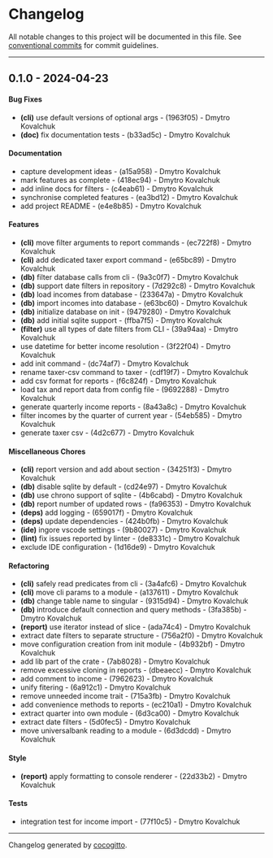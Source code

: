 # Changelog
All notable changes to this project will be documented in this file. See [conventional commits](https://www.conventionalcommits.org/) for commit guidelines.

- - -
## 0.1.0 - 2024-04-23
#### Bug Fixes
- **(cli)** use default versions of optional args - (1963f05) - Dmytro Kovalchuk
- **(doc)** fix documentation tests - (b33ad5c) - Dmytro Kovalchuk
#### Documentation
- capture development ideas - (a15a958) - Dmytro Kovalchuk
- mark features as complete - (418ec94) - Dmytro Kovalchuk
- add inline docs for filters - (c4eab61) - Dmytro Kovalchuk
- synchronise completed features - (ea3bd12) - Dmytro Kovalchuk
- add project README - (e4e8b85) - Dmytro Kovalchuk
#### Features
- **(cli)** move filter arguments to report commands - (ec722f8) - Dmytro Kovalchuk
- **(cli)** add dedicated taxer export command - (e65bc89) - Dmytro Kovalchuk
- **(db)** filter database calls from cli - (9a3c0f7) - Dmytro Kovalchuk
- **(db)** support date filters in repository - (7d292c8) - Dmytro Kovalchuk
- **(db)** load incomes from database - (233647a) - Dmytro Kovalchuk
- **(db)** import incomes into database - (e63bc60) - Dmytro Kovalchuk
- **(db)** initialize database on init - (9479280) - Dmytro Kovalchuk
- **(db)** add initial sqlite support - (ffba7f5) - Dmytro Kovalchuk
- **(filter)** use all types of date filters from CLI - (39a94aa) - Dmytro Kovalchuk
- use datetime for better income resolution - (3f22f04) - Dmytro Kovalchuk
- add init command - (dc74af7) - Dmytro Kovalchuk
- rename taxer-csv command to taxer - (cdf19f7) - Dmytro Kovalchuk
- add csv format for reports - (f6c824f) - Dmytro Kovalchuk
- load tax and report data from config file - (9692288) - Dmytro Kovalchuk
- generate quarterly income reports - (8a43a8c) - Dmytro Kovalchuk
- filter incomes by the quarter of current year - (54eb585) - Dmytro Kovalchuk
- generate taxer csv - (4d2c677) - Dmytro Kovalchuk
#### Miscellaneous Chores
- **(cli)** report version and add about section - (34251f3) - Dmytro Kovalchuk
- **(db)** disable sqlite by default - (cd24e97) - Dmytro Kovalchuk
- **(db)** use chrono support of sqlite - (4b6cabd) - Dmytro Kovalchuk
- **(db)** report number of updated rows - (fa96353) - Dmytro Kovalchuk
- **(deps)** add logging - (659017f) - Dmytro Kovalchuk
- **(deps)** update dependencies - (424b0fb) - Dmytro Kovalchuk
- **(ide)** ingore vscode settings - (9b80027) - Dmytro Kovalchuk
- **(lint)** fix issues reported by linter - (de8331c) - Dmytro Kovalchuk
- exclude IDE configuration - (1d16de9) - Dmytro Kovalchuk
#### Refactoring
- **(cli)** safely read predicates from cli - (3a4afc6) - Dmytro Kovalchuk
- **(cli)** move cli params to a module - (a137611) - Dmytro Kovalchuk
- **(db)** change table name to singular - (9315d94) - Dmytro Kovalchuk
- **(db)** introduce default connection and query methods - (3fa385b) - Dmytro Kovalchuk
- **(report)** use iterator instead of slice - (ada74c4) - Dmytro Kovalchuk
- extract date filters to separate structure - (756a2f0) - Dmytro Kovalchuk
- move configuration creation from init module - (4b932bf) - Dmytro Kovalchuk
- add lib part of the crate - (7ab8028) - Dmytro Kovalchuk
- remove excessive cloning in reports - (dbeaecc) - Dmytro Kovalchuk
- add comment to income - (7962623) - Dmytro Kovalchuk
- unify fitering - (6a912c1) - Dmytro Kovalchuk
- remove unneeded income trait - (715a3fb) - Dmytro Kovalchuk
- add convenience methods to reports - (ec210a1) - Dmytro Kovalchuk
- extract quarter into own module - (6d3ca00) - Dmytro Kovalchuk
- extract date filters - (5d0fec5) - Dmytro Kovalchuk
- move universalbank reading to a module - (6d3dcdd) - Dmytro Kovalchuk
#### Style
- **(report)** apply formatting to console renderer - (22d33b2) - Dmytro Kovalchuk
#### Tests
- integration test for income import - (77f10c5) - Dmytro Kovalchuk

- - -

Changelog generated by [cocogitto](https://github.com/cocogitto/cocogitto).